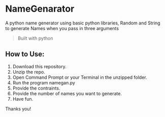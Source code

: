 # NameGenarator
A python name generator using basic python libraries, Random and String to generate Names when you pass in three arguments 

> Built with python

## How to Use:
1. Download this repository.
2. Unzip the repo.
3. Open Command Prompt or your Terminal in the unzipped folder.
4. Run the program namegan.py
5. Provide the contraints.
6. Provide the number of names you want to generate.
7. Have fun.

Thanks you!

